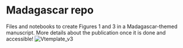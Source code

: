 # Madagascar repo
Files and notebooks to create Figures 1 and 3 in a Madagascar-themed manuscript. More details about the publication once it is done and accessible!
![Vtemplate_v3](https://user-images.githubusercontent.com/9265523/205229876-dbbfd190-aece-4f9a-9125-f7bdc67ff26c.png)
